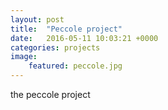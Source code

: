 ```yaml
---
layout: post
title:  "Peccole project"
date:   2016-05-11 10:03:21 +0000
categories: projects
image:
    featured: peccole.jpg
---
```

the peccole project